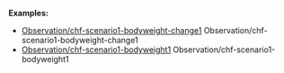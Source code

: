 **Examples:**

*   [Observation/chf-scenario1-bodyweight-change1](Observation-chf-scenario1-bodyweight-change1.html) Observation/chf-scenario1-bodyweight-change1
*   [Observation/chf-scenario1-bodyweight1](Observation-chf-scenario1-bodyweight1.html) Observation/chf-scenario1-bodyweight1